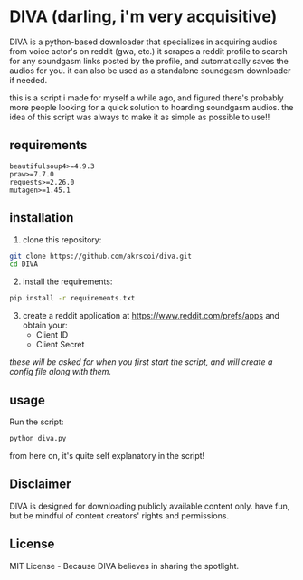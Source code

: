 # DIVA (darling, i'm very acquisitive)

DIVA is a python-based downloader that specializes in acquiring audios from voice actor's on reddit (gwa, etc.) it scrapes a reddit profile to search for any soundgasm links posted by the profile, and automatically saves the audios for you. it can also be used as a standalone soundgasm downloader if needed.

this is a script i made for myself a while ago, and figured there's probably more people looking for a quick solution to hoarding soundgasm audios. the idea of this script was always to make it as simple as possible to use!!

## requirements

```
beautifulsoup4>=4.9.3
praw>=7.7.0
requests>=2.26.0
mutagen>=1.45.1
```

## installation

1. clone this repository:
```bash
git clone https://github.com/akrscoi/diva.git
cd DIVA
```

2. install the requirements:
```bash
pip install -r requirements.txt
```

3. create a reddit application at https://www.reddit.com/prefs/apps and obtain your:
   * Client ID
   * Client Secret

*these will be asked for when you first start the script, and will create a config file along with them.*

## usage

Run the script:
```bash
python diva.py
```

from here on, it's quite self explanatory in the script!

## Disclaimer

DIVA is designed for downloading publicly available content only. have fun, but be mindful of content creators' rights and permissions.



## License

MIT License - Because DIVA believes in sharing the spotlight.